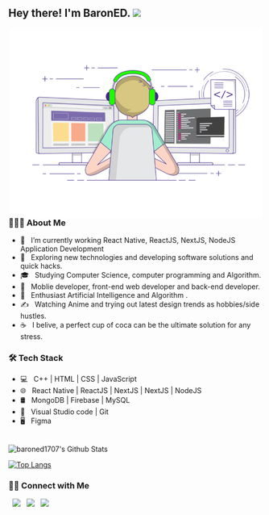
        
<h2> Hey there! I'm BaronED. <img src="https://github.com/souvikguria98/souvikguria98/blob/master/Hi.gif" width="25"></h2>
<img align="right" alt="GIF" src="https://raw.githubusercontent.com/devSouvik/devSouvik/master/gif3.gif" width="500"/>

<h3> 👨🏻‍💻 About Me </h3>

- 🔭 &nbsp; I’m currently working React Native, ReactJS, NextJS, NodeJS  Application Development
- 🤔 &nbsp; Exploring new technologies and developing software solutions and quick hacks.
- 🎓 &nbsp; Studying Computer Science, computer programming and Algorithm.
- 💼 &nbsp; Moblie developer, front-end web developer and back-end developer.
- 🌱 &nbsp; Enthusiast Artificial Intelligence and Algorithm .
- ✍️ &nbsp; Watching Anime and trying out latest design trends as hobbies/side hustles.
- ☕ &nbsp; I belive, a perfect cup of coca can be the ultimate solution for any stress. 

<h3>🛠 Tech Stack</h3>

- 💻 &nbsp; C++ | HTML | CSS | JavaScript 
- 🌐 &nbsp; React Native | ReactJS | NextJS | NextJS | NodeJS
- 🛢 &nbsp; MongoDB | Firebase | MySQL 
- 🔧 &nbsp;  Visual Studio code | Git
- 🖥 &nbsp; Figma

<br>

<!-- ![souvik's Github Stats](https://github-readme-stats.vercel.app/api?username=devSouvik&show_icons=true&title_color=fff&icon_color=79ff97&text_color=9f9f9f&bg_color=151515) -->
<img align="center" src="https://github-readme-stats.vercel.app/api?username=baroned1707&include_all_commits=true&count_private=true&show_icons=true&line_height=20&title_color=7A7ADB&icon_color=2234AE&text_color=D3D3D3&bg_color=0,000000,130F40" alt="baroned1707's Github Stats">

</br>


[![Top Langs](https://github-readme-stats.vercel.app/api/top-langs/?username=baroned1707&layout=compact&text_color=daf7dc&bg_color=151515)](https://github.com/baroned1707/github-readme-stats)

<h3> 🤝🏻 Connect with Me </h3>


&nbsp; <a href="https://www.instagram.com/baron_ed.vn/" target="_blank" rel="noopener noreferrer"><img src="https://img.icons8.com/plasticine/100/000000/instagram-new.png" width="50" /></a>
&nbsp; <a href="https://www.facebook.com/baron.ed.35/" target="_blank" rel="noopener noreferrer"><img src="https://cdn.icon-icons.com/icons2/2108/PNG/512/facebook_icon_130940.png" width="50" /></a>
&nbsp; <a href="nguyenduykhuongtqtpy@gmail.com" target="_blank" rel="noopener noreferrer"><img src="https://img.icons8.com/plasticine/100/000000/gmail.png"  width="50" /></a>
</p>
